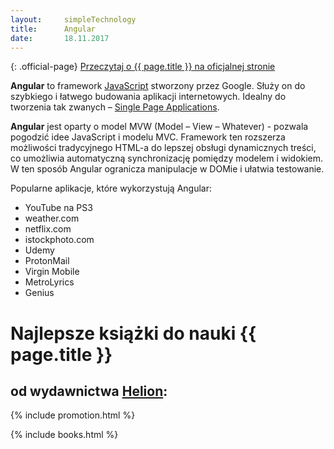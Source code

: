 ```yaml
---
layout:     simpleTechnology
title:      Angular
date:       18.11.2017
---
```


{: .official-page}
[Przeczytaj o {{ page.title }} na oficjalnej stronie](https://angular.io/docs)

**Angular** to framework [JavaScript](/technologie/javascript) stworzony przez Google. Służy on do szybkiego i łatwego budowania aplikacji internetowych. Idealny do tworzenia tak zwanych – [Single Page Applications](https://en.wikipedia.org/wiki/Single-page_application).

**Angular** jest oparty o model MVW (Model – View – Whatever) - pozwala pogodzić idee JavaScript i modelu MVC. Framework ten rozszerza możliwości tradycyjnego HTML-a do lepszej obsługi dynamicznych treści, co umożliwia automatyczną synchronizację pomiędzy modelem i widokiem. W ten sposób Angular ogranicza manipulacje w DOMie i ułatwia testowanie.

Popularne aplikacje, które wykorzystują Angular:
- YouTube na PS3
- weather.com
- netflix.com
- istockphoto.com
- Udemy
- ProtonMail
- Virgin Mobile
- MetroLyrics
- Genius

# Najlepsze książki do nauki {{ page.title }}
## od wydawnictwa [Helion](https://helion.pl/view/9102Q):

{% include promotion.html %}

{% include books.html %}

